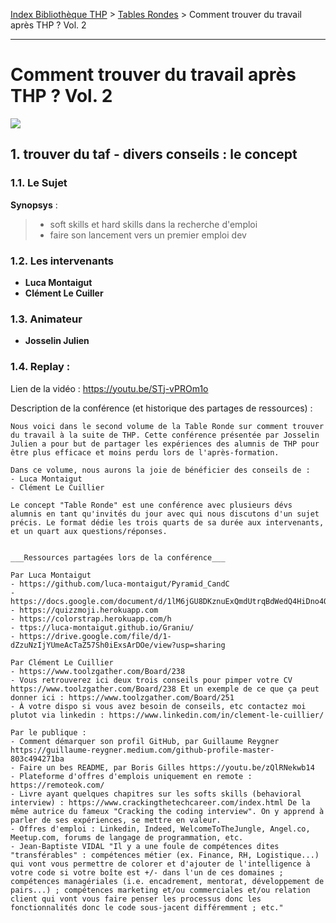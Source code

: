 [Index Bibliothèque THP](https://github.com/TheHackingProject/bibliotheque-THP) > [Tables Rondes](https://github.com/TheHackingProject/bibliotheque-THP/blob/master/sommaires/tables_rondes.md) > Comment trouver du travail après THP ? Vol. 2

___

# Comment trouver du travail après THP ? Vol. 2

![](https://picsum.photos/1024/400)


## 1. trouver du taf - divers conseils : le concept

### 1.1. Le Sujet

**Synopsys** :
> - soft skills et hard skills dans la recherche d'emploi
> - faire son lancement vers un premier emploi dev

### 1.2. Les intervenants

- **Luca Montaigut**
- **Clément Le Cuiller**

### 1.3. Animateur

- **Josselin Julien**

### 1.4. Replay :

Lien de la vidéo : https://youtu.be/STj-vPROm1o

Description de la conférence (et historique des partages de ressources) :

```
Nous voici dans le second volume de la Table Ronde sur comment trouver du travail à la suite de THP. Cette conférence présentée par Josselin Julien a pour but de partager les expériences des alumnis de THP pour être plus efficace et moins perdu lors de l'après-formation. 

Dans ce volume, nous aurons la joie de bénéficier des conseils de : 
- Luca Montaigut 
- Clément Le Cuillier 

Le concept "Table Ronde" est une conférence avec plusieurs dévs alumnis en tant qu'invités du jour avec qui nous discutons d'un sujet précis. Le format dédie les trois quarts de sa durée aux intervenants, et un quart aux questions/réponses. 


___Ressources partagées lors de la conférence___ 

Par Luca Montaigut
- https://github.com/luca-montaigut/Pyramid_CandC
- https://docs.google.com/document/d/1lM6jGU8DKznuExQmdUtrqBdWedQ4HiDno4QF1Z2t4vg/edit
- https://quizzmoji.herokuapp.com
- https://colorstrap.herokuapp.com/h
- ttps://luca-montaigut.github.io/Graniu/
- https://drive.google.com/file/d/1-dZzuNzIjYUmeAcTaZ57Sh0iExsArDOe/view?usp=sharing

Par Clément Le Cuillier 
- https://www.toolzgather.com/Board/238
- Vous retrouverez ici deux trois conseils pour pimper votre CV https://www.toolzgather.com/Board/238 Et un exemple de ce que ça peut donner ici : https://www.toolzgather.com/Board/251 
- À votre dispo si vous avez besoin de conseils, etc contactez moi plutot via linkedin : https://www.linkedin.com/in/clement-le-cuillier/

Par le publique :
- Comment démarquer son profil GitHub, par Guillaume Reygner https://guillaume-reygner.medium.com/github-profile-master-803c494271ba
- Faire un bes README, par Boris Gilles https://youtu.be/zQlRNekwb14
- Plateforme d'offres d'emplois uniquement en remote : https://remoteok.com/
- Livre ayant quelques chapitres sur les softs skills (behavioral interview) : https://www.crackingthetechcareer.com/index.html De la même autrice du fameux "Cracking the coding interview". On y apprend à parler de ses expériences, se mettre en valeur.
- Offres d'emploi : Linkedin, Indeed, WelcomeToTheJungle, Angel.co, Meetup.com, forums de langage de programmation, etc.
- Jean-Baptiste VIDAL "Il y a une foule de compétences dites "transférables" : compétences métier (ex. Finance, RH, Logistique...) qui vont vous permettre de colorer et d'ajouter de l'intelligence à votre code si votre boîte est +/- dans l'un de ces domaines ; compétences managériales (i.e. encadrement, mentorat, développement de pairs...) ; compétences marketing et/ou commerciales et/ou relation client qui vont vous faire penser les processus donc les fonctionnalités donc le code sous-jacent différemment ; etc."
```
